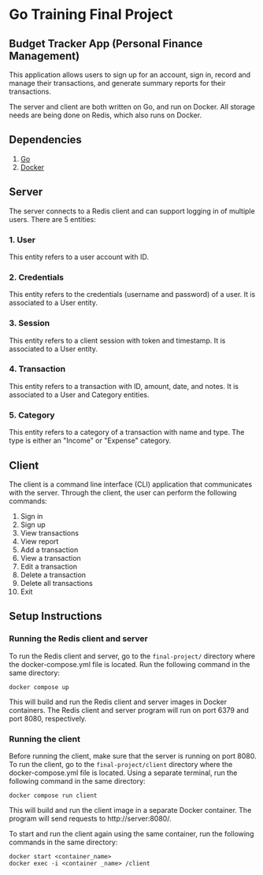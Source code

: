 # Go Training Final Project

## Budget Tracker App (Personal Finance Management)
This application allows users to sign up for an account, sign in, record and manage their transactions, and generate summary reports for their transactions.

The server and client are both written on Go, and run on Docker. All storage needs are being done on Redis, which also runs on Docker.

## Dependencies
1. [Go](https://go.dev/doc/install)
2. [Docker](https://docs.docker.com/get-docker/)

## Server
The server connects to a Redis client and can support logging in of multiple users. There are 5 entities:

### 1. User
This entity refers to a user account with ID.

### 2. Credentials
This entity refers to the credentials (username and password) of a user. It is associated to a User entity.

### 3. Session
This entity refers to a client session with token and timestamp. It is associated to a User entity.

### 4. Transaction
This entity refers to a transaction with ID, amount, date, and notes. It is associated to a User and Category entities.

### 5. Category
This entity refers to a category of a transaction with name and type. The type is either an "Income" or "Expense" category.

## Client
The client is a command line interface (CLI) application that communicates with the server. Through the client, the user can perform the following commands:
1. Sign in
2. Sign up
3. View transactions
4. View report
5. Add a transaction
6. View a transaction
7. Edit a transaction
8. Delete a transaction
9. Delete all transactions
10. Exit

## Setup Instructions

### Running the Redis client and server
To run the Redis client and server, go to the `final-project/` directory where the docker-compose.yml file is located. Run the following command in the same directory:
```
docker compose up
```
This will build and run the Redis client and server images in Docker containers. The Redis client and server program will run on port 6379 and port 8080, respectively.

### Running the client
Before running the client, make sure that the server is running on port 8080. To run the client, go to the `final-project/client` directory where the docker-compose.yml file is located. Using a separate terminal, run the following command in the same directory:
```
docker compose run client
```
This will build and run the client image in a separate Docker container. The program will send requests to http://server:8080/.

To start and run the client again using the same container, run the following commands in the same directory:
```
docker start <container_name>
docker exec -i <container _name> /client
```